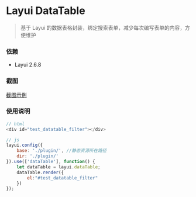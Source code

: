 # Layui DataTable 

> 基于 Layui 的数据表格封装，绑定搜索表单，减少每次编写表单的内容，方便维护

### 依赖

- Layui 2.6.8

### 截图

[截图示例](./images/demo_datatable.png)

### 使用说明

```js
// html 
<div id="test_datatable_filter"></div>

// js
layui.config({
    base: './plugin/', //静态资源所在路径
    dir: './plugin/'
}).use(['dataTable'], function() {
    let dataTable = layui.dataTable;
    dataTable.render({
        el:"#test_datatable_filter"
    })
});

```
